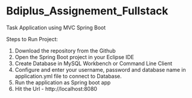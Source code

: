 # Bdiplus_Assignement_Fullstack
Task Application using MVC Spring Boot

Steps to Run Project: 
  1. Download the repository from the Github
  2. Open the Spring Boot project in your Eclipse IDE
  3. Create Database in MySQL Workbench or Command Line Client
  4. Configure and enter your username, password and database name in application.yml file to connect to Database.
  5. Run the application as Spring boot app
  6. Hit the Url - http://localhost:8080
		


